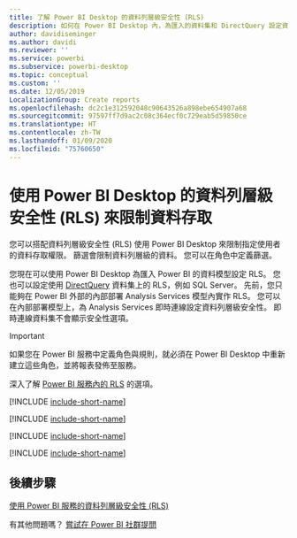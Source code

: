 ```yaml
---
title: 了解 Power BI Desktop 的資料列層級安全性 (RLS)
description: 如何在 Power BI Desktop 內，為匯入的資料集和 DirectQuery 設定資料列層級安全性。
author: davidiseminger
ms.author: davidi
ms.reviewer: ''
ms.service: powerbi
ms.subservice: powerbi-desktop
ms.topic: conceptual
ms.custom: ''
ms.date: 12/05/2019
LocalizationGroup: Create reports
ms.openlocfilehash: dc2c1e312592048c90643526a898ebe654907a68
ms.sourcegitcommit: 97597ff7d9ac2c08c364ecf0c729eab5d59850ce
ms.translationtype: HT
ms.contentlocale: zh-TW
ms.lasthandoff: 01/09/2020
ms.locfileid: "75760650"
---
```

# <a name="restrict-data-access-with-row-level-security-rls-for-power-bi-desktop"></a>使用 Power BI Desktop 的資料列層級安全性 (RLS) 來限制資料存取

您可以搭配資料列層級安全性 (RLS) 使用 Power BI Desktop 來限制指定使用者的資料存取權限。 篩選會限制資料列層級的資料。 您可以在角色中定義篩選。

您現在可以使用 Power BI Desktop 為匯入 Power BI 的資料模型設定 RLS。 您也可以設定使用 [DirectQuery](desktop-use-directquery.md) 資料集上的 RLS，例如 SQL Server。 先前，您只能夠在 Power BI 外部的內部部署 Analysis Services 模型內實作 RLS。 您可以在內部部署模型上，為 Analysis Services 即時連線設定資料列層級安全性。 即時連線資料集不會顯示安全性選項。

> [!IMPORTANT]
> 如果您在 Power BI 服務中定義角色與規則，就必須在 Power BI Desktop 中重新建立這些角色，並將報表發佈至服務。

深入了解 [Power BI 服務內的 RLS](service-admin-rls.md) 的選項。

[!INCLUDE [include-short-name](./includes/rls-desktop-define-roles.md)]

[!INCLUDE [include-short-name](./includes/rls-desktop-view-as-roles.md)]

[!INCLUDE [include-short-name](./includes/rls-limitations.md)]

[!INCLUDE [include-short-name](./includes/rls-faq.md)]

## <a name="next-steps"></a>後續步驟

[使用 Power BI 服務的資料列層級安全性 (RLS)](service-admin-rls.md)  

有其他問題嗎？ [嘗試在 Power BI 社群提問](https://community.powerbi.com/)